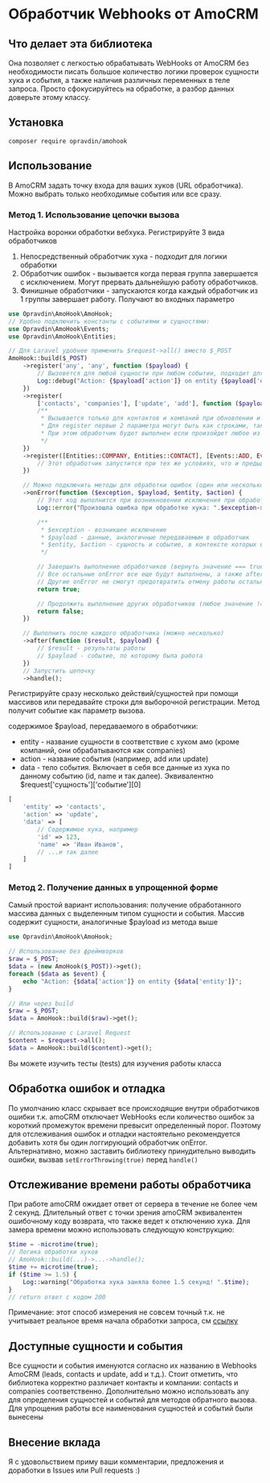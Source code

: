 # Обработчик Webhooks от AmoCRM
## Что делает эта библиотека
Она позволяет с легкостью обрабатывать WebHooks от AmoCRM без необходимости писать большое количество логики проверок сущности хука и события, а также наличия различных переменных в теле запроса. Просто сфокусируйтесь на обработке, а разбор данных доверьте этому классу. 

## Установка
```
composer require opravdin/amohook
```

## Использование
В AmoCRM задать точку входа для ваших хуков (URL обработчика). Можно выбрать только необходимые события или все сразу.

### Метод 1. Использование цепочки вызова
Настройка воронки обработки вебхука. Регистрируйте 3 вида обработчиков
1) Непосредственный обработчик хука - подходит для логики обработки  
2) Обработчик ошибок - вызывается когда первая группа завершается с исключением. Могут прервать дальнейшую работу обработчиков.
3) Финишные обработчики - запускаются когда каждый обработчик из 1 группы завершает работу. Получают во входных параметро
```php
use Opravdin\AmoHook\AmoHook;
// Удобно подключить константы с событиями и сущностями:
use Opravdin\AmoHook\Events;
use Opravdin\AmoHook\Entities;

// Для Laravel удобнее применить $request->all() вместо $_POST
AmoHook::build($_POST) 
    ->register('any', 'any', function ($payload) {
        // Вызовется для любой сущности при любом событии, подходит для отладки и логгирования приходящих данных
        Log::debug("Action: {$payload['action']} on entity {$payload['entity']}");
    })
    ->register(
        ['contacts', 'companies'], ['update', 'add'], function ($payload) {
        /**
         * Вызывается только для контактов и компаний при обновлении и добавлении
         * Для register первые 2 параметра могут быть как строками, так и наборами строк. 
         * При этом обработчик будет выполнен если произойдет любое из указанных события с любой указанной сущностью
         */
    })
    ->register([Entities::COMPANY, Entities::CONTACT], [Events::ADD, Events::UPDATE], function ($payload) {
        // Этот обработчик запустится при тех же условиях, что и предыдущий
    })

    // Можно подключить методы для обработки ошибок (один или несколько)
    ->onError(function ($exception, $payload, $entity, $action) {
        // Этот код выполнится при возникновении исключения при обработке
        Log::error("Произошла ошибка при обработке хука: ".$exception->getMessage());

        /**
         * $exception - возникшее исключение
         * $payload - данные, аналогичные передаваемым в обработчик
         * $entity, $action - сущность и событие, в контексте которых выполнялась обработка хука
         */

        // Завершить выполнение обработчиков (вернуть значение === true)
        // Все остальные onError все еще будут выполнены, а также after
        // Другие onError не смогут предотвратить отмену работы остальных обработчиков
        return true;

        // Продолжить выполнение других обработчиков (любое значение !== true)
        return false; 
    })

    // Выполнить после каждого обработчика (можно несколько)
    ->after(function ($result, $payload) {
        // $result - результаты работы
        // $payload - событие, по которому была работа
    })
    // Запустить цепочку
    ->handle();
```
Регистрируйте сразу несколько действий/сущностей при помощи массивов или передавайте строки для выборочной регистрации. Метод получит событие как параметр вызова.  

содержимое $payload, передаваемого в обработчики:
* entity - название сущности в соответствие с хуком амо (кроме компаний, они обрабатываются как companies)
* action - название события (например, add или update)
* data - тело события. Включает в себя все данные из хука по данному событию (id, name и так далее). Эквивалентно $request['сущность']['событие'][0]
```php
[
    'entity' => 'contacts', 
    'action' => 'update',
    'data' => [
        // Содержимое хука, например
        'id' => 123, 
        'name' => 'Иван Иванов',
        // ...и так далее
    ]
]
```

### Метод 2. Получение данных в упрощенной форме
Самый простой вариант использования: получение обработанного массива данных с выделенным типом сущности и события. Массив содержит сущности, аналогичные $payload из метода выше
```php
use Opravdin\AmoHook\AmoHook;

// Использование без фреймворков
$raw = $_POST;
$data = (new AmoHook($_POST))->get();
foreach ($data as $event) {
    echo "Action: {$data['action']} on entity {$data['entity']}";
}

// Или через build
$raw = $_POST;
$data = AmoHook::build($raw)->get();

// Использование с Laravel Request
$content = $request->all();
$data = AmoHook::build($content)->get();
```
Вы можете изучить тесты (tests) для изучения работы класса

## Обработка ошибок и отладка
По умолчанию класс скрывает все происходящие внутри обработчиков ошибки т.к. amoCRM отключает WebHooks если количество ошибок за короткий промежуток времени превысит определенный порог. Поэтому для отслеживания ошибок и отладки настоятельно рекомендуется добавить хотя бы один логгирующий обработчик onError. Альтернативно, можно заставить библиотеку принудительно выводить ошибки, вызвав ```setErrorThrowing(true)``` перед ```handle()```  

## Отслеживание времени работы обработчика
При работе amoCRM ожидает ответ от сервера в течение не более чем 2 секунд. Длительный ответ с точки зрения amoCRM эквивалентен ошибочному коду возврата, что также ведет к отключению хука. Для замера времени можно использовать следующую конструкцию:
```php
$time = -microtime(true);
// Логика обработки хуков
// AmoHook::build(...)->...->handle();
$time += microtime(true);
if ($time >= 1.5) {
    Log::warning("Обработка хука заняла более 1.5 секунд! ".$time);
}
// return ответ с кодом 200
```
Примечание: этот способ измерения не совсем точный т.к. не учитывает реальное время начала обработки запроса, см [ссылку](https://stackoverflow.com/questions/6245971/accurate-way-to-measure-execution-times-of-php-scripts/19425158#19425158)

## Доступные сущности и события
Все сущности и события именуются согласно их названию в Webhooks AmoCRM (leads, contacts и update, add и т.д.). Стоит отметить, что библиотека корректно различает контакты и компании: contacts и companies соответственно.
Дополнительно можно использовать any для определения сущностей и событий для методов обратного вызова.  
Для упрощения работы все наименования сущностей и событий были вынесены 

## Внесение вклада
Я с удовольствием приму ваши комментарии, предложения и доработки в Issues или Pull requests :)
